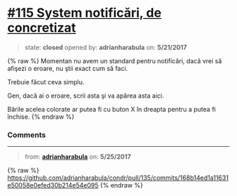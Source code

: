 # [\#115 System notificări, de concretizat](https://github.com/adrianharabula/condr/issues/115)

> state: **closed** opened by: **adrianharabula** on: **5/21/2017**

{% raw %}
Momentan nu avem un standard pentru notificări, dacă vrei să afişezi o eroare, nu ştii exact cum să faci.

Trebuie făcut ceva simplu.

Gen, dacă ai o eroare, scrii asta şi va apărea asta aici.

Bările acelea colorate ar putea fi cu buton X în dreapta pentru a putea fi închise.
{% endraw %}


### Comments

---
> from: [**adrianharabula**](https://github.com/adrianharabula/condr/issues/115#issuecomment-303892357) on: **5/25/2017**

{% raw %}
https://github.com/adrianharabula/condr/pull/135/commits/168b14ed1a11631e50058e0efed30b214e54e095
{% endraw %}
